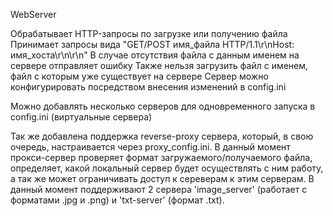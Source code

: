 WebServer

Обрабатывает HTTP-запросы по загрузке или получению файла
Принимает запросы вида "GET/POST имя_файла HTTP/1.1\r\nHost: имя_хоста\r\n\r\n"
В случае отсутствия файла с данным именем на сервере отправляет ошибку
Также нельзя загрузить файл с именем, файл с которым уже существует на сервере
Сервер можно конфигурировать посредством внесения изменений в config.ini

Можно добавлять несколько серверов для одновременного запуска в config.ini
(виртуальные сервера)

Так же добавлена поддержка reverse-proxy сервера, который, в свою очередь, настраивается
через proxy_config.ini. В данный момент прокси-сервер проверяет формат загружаемого/получаемого
файла, определяет, какой локальный сервер будет осуществлять с ним работу, а так же
может ограничивать доступ к сереверам к этим серверам. В данный момент поддерживают 2 сервера
'image_server' (работает с форматами .jpg и .png) и 'txt-server' (формат .txt).